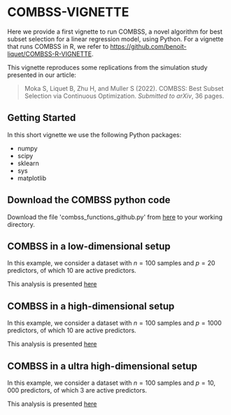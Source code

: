 # COMBSS-VIGNETTE

Here we provide a first vignette to run COMBSS, a novel algorithm for best subset selection for a linear regression model, using Python. For a vignette that runs COMBSS in R, we refer to https://github.com/benoit-liquet/COMBSS-R-VIGNETTE.


This vignette reproduces some replications from the simulation study presented in our article:

> Moka S, Liquet B, Zhu H, and Muller S (2022). COMBSS: Best Subset Selection via Continuous Optimization. *Submitted to arXiv*, 36 pages.

## Getting Started


In this short vignette we use the following Python packages:

- numpy
- scipy
- sklearn
- sys
- matplotlib

## Download the COMBSS python code

Download the file 'combss_functions_github.py' from [here](/combss_functions_github.py) to your working directory. 

##  COMBSS in a low-dimensional setup

In this example, we consider a dataset with $n = 100$ samples and $p = 20$ predictors, of which $10$ are active predictors.

This analysis is presented [here](/Low_dimensional_example.ipynb)

##  COMBSS in a high-dimensional setup

In this example, we consider a dataset with $n = 100$ samples and $p = 1000$ predictors, of which $10$ are active predictors.

This analysis is presented [here](/High_dimensional_example.ipynb)

##  COMBSS in a ultra high-dimensional setup

In this example, we consider a dataset with $n = 100$ samples and $p = 10,000$ predictors, of which $3$ are active predictors.

This analysis is presented [here](/Ultra_high_dimensional_example.ipynb)
